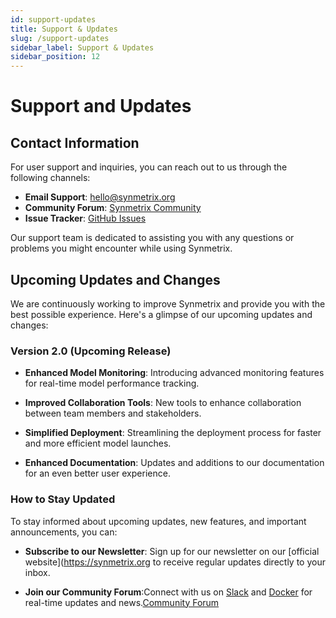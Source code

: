 ```yaml
---
id: support-updates
title: Support & Updates
slug: /support-updates
sidebar_label: Support & Updates
sidebar_position: 12
---
```


# Support and Updates

## Contact Information

For user support and inquiries, you can reach out to us through the following channels:

- **Email Support**: hello@synmetrix.org
- **Community Forum**: [Synmetrix Community](https://community.synmetrix.org)
- **Issue Tracker**: [GitHub Issues](https://github.com/synmetrix-io/synmetrix/issues)

Our support team is dedicated to assisting you with any questions or problems you might encounter while using Synmetrix.

## Upcoming Updates and Changes

We are continuously working to improve Synmetrix and provide you with the best possible experience. Here's a glimpse of our upcoming updates and changes:

### Version 2.0 (Upcoming Release)

- **Enhanced Model Monitoring**: Introducing advanced monitoring features for real-time model performance tracking.

- **Improved Collaboration Tools**: New tools to enhance collaboration between team members and stakeholders.

- **Simplified Deployment**: Streamlining the deployment process for faster and more efficient model launches.

- **Enhanced Documentation**: Updates and additions to our documentation for an even better user experience.

### How to Stay Updated

To stay informed about upcoming updates, new features, and important announcements, you can:

- **Subscribe to our Newsletter**: Sign up for our newsletter on our [official website](https://synmetrix.org to receive regular updates directly to your inbox.

- **Join our Community Forum**:Connect with us on [Slack](https://join.slack.com/t/mlcraft/shared_invite/zt-1x2gxwn37-J3tTvCR5xSFVfxwUU_YKtg) and [Docker](https://hub.docker.com/u/mlcraft) for real-time updates and news.[Community Forum](https://github.com/mlcraft-io/mlcraft)

